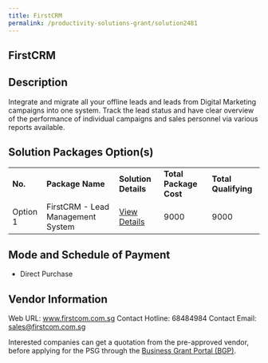 ```yaml
---
title: FirstCRM
permalink: /productivity-solutions-grant/solution2481
---
```


## FirstCRM

## Description

Integrate and migrate all your offline leads and leads from Digital Marketing campaigns into one system. 
Track the lead status and have clear overview of the performance of individual campaigns and sales personnel via various reports available.

## Solution Packages Option(s)

<table>
<tr>
<td><b>No.</b></td>
<td><b>Package Name</b></td>
<td><b>Solution Details</b></td>
<td><b>Total Package Cost</b></td>
<td><b>Total Qualifying</b></td>
</tr>
<tr>
<td>Option 1</td>
<td>FirstCRM - Lead Management System</td>
<td><a href='https://www.gobusiness.gov.sg/images/psg/Desensitised_Firstcom_FirstCRM_Annex_3_CR_wef_25_Nov_2021.pdf'>View Details</a></td>
<td>9000</td>
<td>9000</td>
</tr>
</table>

## Mode and Schedule of Payment

 - Direct Purchase

## Vendor Information

 Web URL: www.firstcom.com.sg 
Contact Hotline: 68484984 
Contact Email: sales@firstcom.com.sg 


Interested companies can get a quotation from the pre-approved vendor, before applying for the PSG through the <a href='https://www.businessgrants.gov.sg/'>Business Grant Portal (BGP)</a>.
